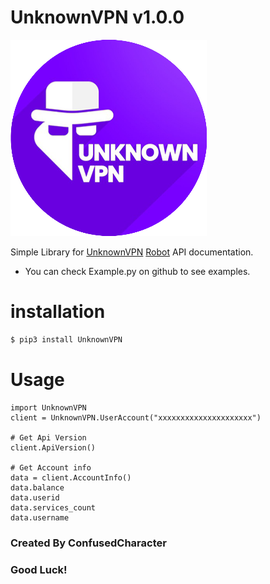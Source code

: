 # UnknownVPN v1.0.0

![alt](https://raw.githubusercontent.com/ConfusedCharacter/UnknownVPN/main/pic.png)

Simple Library for [UnknownVPN](https://t.me/Unknown_Vpn) [Robot](https://t.me/Unknownvpnbot) API documentation.
* You can check Example.py on github to see examples.

# installation
```bash
$ pip3 install UnknownVPN
```

# Usage

```python3
import UnknownVPN
client = UnknownVPN.UserAccount("xxxxxxxxxxxxxxxxxxxxx")

# Get Api Version
client.ApiVersion()

# Get Account info 
data = client.AccountInfo()
data.balance
data.userid
data.services_count
data.username
```

### Created By ConfusedCharacter
### Good Luck!
